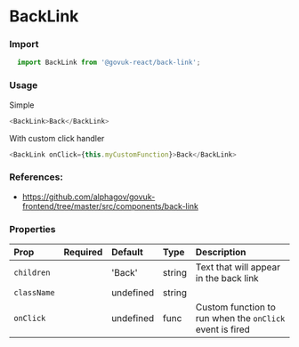 BackLink
========

### Import
```js
  import BackLink from '@govuk-react/back-link';
```
<!-- STORY -->

### Usage

Simple
```js
<BackLink>Back</BackLink>
```

With custom click handler
```js
<BackLink onClick={this.myCustomFunction}>Back</BackLink>
```

### References:
- https://github.com/alphagov/govuk-frontend/tree/master/src/components/back-link

### Properties
Prop | Required | Default | Type | Description
:--- | :------- | :------ | :--- | :----------
 `children` |  | 'Back' | string | Text that will appear in the back link
 `className` |  | undefined | string | 
 `onClick` |  | undefined | func | Custom function to run when the `onClick` event is fired


